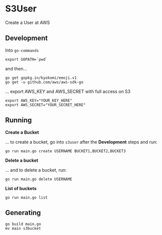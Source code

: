 # S3User


Create a User at AWS


## Development


Into ```go-commands```

    export GOPATH=`pwd`

    
and then...

    
    go get gopkg.in/kyokomi/emoji.v1
    go get -u github.com/aws/aws-sdk-go


... export AWS_KEY and AWS_SECRET with full access on S3

    export AWS_KEY="YOUR_KEY_HERE"
    export AWS_SECRET="YOUR_SECRET_HERE"




## Running


__Create a Bucket__

... to create a bucket, go into ```s3user``` after the __Development__ steps and run:

    go run main.go create USERNAME BUCKET1,BUCKET2,BUCKET3



__Delete a bucket__

... and to delete a bucket, run:

    go run main.go delete USERNAME
    
    
    
    
__List of buckets__


    go run main.go list    
    
    

## Generating 

    go build main.go
    mv main s3bucket


